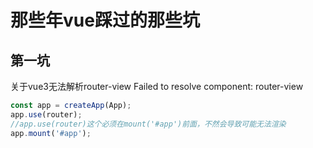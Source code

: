 # 那些年vue踩过的那些坑

## 第一坑
关于vue3无法解析router-view Failed to resolve component: router-view

```js
const app = createApp(App);
app.use(router);
//app.use(router)这个必须在mount('#app')前面，不然会导致可能无法渲染
app.mount('#app');
```